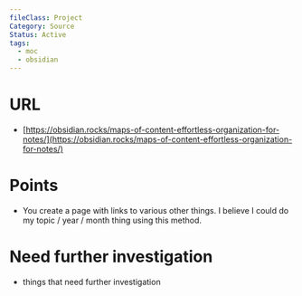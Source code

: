 ```yaml
---
fileClass: Project
Category: Source
Status: Active
tags:
  - moc
  - obsidian
---
```

# URL
- [https://obsidian.rocks/maps-of-content-effortless-organization-for-notes/](https://obsidian.rocks/maps-of-content-effortless-organization-for-notes/)

# Points
- You create a page with links to various other things. I believe I could do my topic / year / month thing using this method.

# Need further investigation
- things that need further investigation

